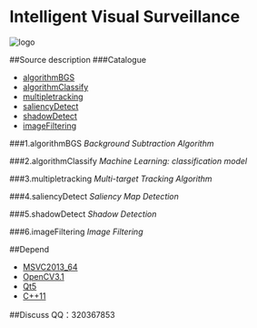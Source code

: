 Intelligent Visual Surveillance
===============================

![logo](./myappico.ico)

##Source description
###Catalogue
* [algorithmBGS](#algorithmBGS)
* [algorithmClassify](#algorithmClassify)
* [multipletracking](#multipletracking)
* [saliencyDetect](#saliencyDetect)
* [shadowDetect](#shadowDetect)
* [imageFiltering](#imageFiltering)

<a name="algorithmBGS"></a>
###1.algorithmBGS
*Background Subtraction Algorithm* </br>

<a name="algorithmClassify"></a>
###2.algorithmClassify
*Machine Learning: classification model* </br>

<a name="multipletracking"></a>
###3.multipletracking
*Multi-target Tracking Algorithm* </br>

<a name="saliencyDetect"></a>
###4.saliencyDetect
*Saliency Map Detection* </br>

<a name="shadowDetect"></a>
###5.shadowDetect
*Shadow Detection* </br>

<a name="imageFiltering"></a>
###6.imageFiltering
*Image Filtering* </br>

##Depend
* [MSVC2013_64](https://www.visualstudio.com/zh-hans/downloads/)
* [OpenCV3.1](http://opencv.org/downloads.html)
* [Qt5](https://www.qt.io/download-open-source/#section-2)
* [C++11](https://en.wikipedia.org/wiki/C%2B%2B11)

##Discuss
QQ：320367853